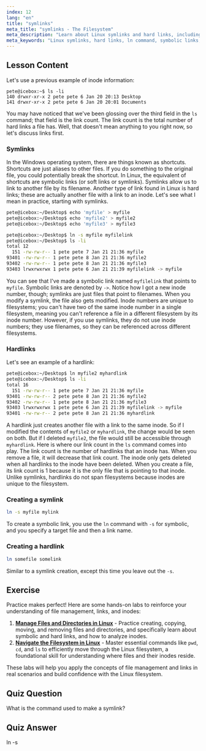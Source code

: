 ```yaml
---
index: 12
lang: "en"
title: "symlinks"
meta_title: "symlinks - The Filesystem"
meta_description: "Learn about Linux symlinks and hard links, including how to create and manage them. Understand their differences and use cases with this beginner-friendly guide."
meta_keywords: "Linux symlinks, hard links, ln command, symbolic links, Linux file system, Linux tutorial, beginner Linux"
---
```


## Lesson Content

Let's use a previous example of inode information:

```plaintext
pete@icebox:~$ ls -li
140 drwxr-xr-x 2 pete pete 6 Jan 20 20:13 Desktop
141 drwxr-xr-x 2 pete pete 6 Jan 20 20:01 Documents
```

You may have noticed that we've been glossing over the third field in the `ls` command; that field is the link count. The link count is the total number of hard links a file has. Well, that doesn't mean anything to you right now, so let's discuss links first.

### Symlinks

In the Windows operating system, there are things known as shortcuts. Shortcuts are just aliases to other files. If you do something to the original file, you could potentially break the shortcut. In Linux, the equivalent of shortcuts are symbolic links (or soft links or symlinks). Symlinks allow us to link to another file by its filename. Another type of link found in Linux is hard links; these are actually another file with a link to an inode. Let's see what I mean in practice, starting with symlinks.

```bash
pete@icebox:~/Desktop$ echo 'myfile' > myfile
pete@icebox:~/Desktop$ echo 'myfile2' > myfile2
pete@icebox:~/Desktop$ echo 'myfile3' > myfile3

pete@icebox:~/Desktop$ ln -s myfile myfilelink
pete@icebox:~/Desktop$ ls -li
total 12
  151 -rw-rw-r-- 1 pete pete 7 Jan 21 21:36 myfile
93401 -rw-rw-r-- 1 pete pete 8 Jan 21 21:36 myfile2
93402 -rw-rw-r-- 1 pete pete 8 Jan 21 21:36 myfile3
93403 lrwxrwxrwx 1 pete pete 6 Jan 21 21:39 myfilelink -> myfile
```

You can see that I've made a symbolic link named `myfilelink` that points to `myfile`. Symbolic links are denoted by `->`. Notice how I got a new inode number, though; symlinks are just files that point to filenames. When you modify a symlink, the file also gets modified. Inode numbers are unique to filesystems; you can't have two of the same inode number in a single filesystem, meaning you can't reference a file in a different filesystem by its inode number. However, if you use symlinks, they do not use inode numbers; they use filenames, so they can be referenced across different filesystems.

### Hardlinks

Let's see an example of a hardlink:

```bash
pete@icebox:~/Desktop$ ln myfile2 myhardlink
pete@icebox:~/Desktop$ ls -li
total 16
  151 -rw-rw-r-- 1 pete pete 7 Jan 21 21:36 myfile
93401 -rw-rw-r-- 2 pete pete 8 Jan 21 21:36 myfile2
93402 -rw-rw-r-- 1 pete pete 8 Jan 21 21:36 myfile3
93403 lrwxrwxrwx 1 pete pete 6 Jan 21 21:39 myfilelink -> myfile
93401 -rw-rw-r-- 2 pete pete 8 Jan 21 21:36 myhardlink
```

A hardlink just creates another file with a link to the same inode. So if I modified the contents of `myfile2` or `myhardlink`, the change would be seen on both. But if I deleted `myfile2`, the file would still be accessible through `myhardlink`. Here is where our link count in the `ls` command comes into play. The link count is the number of hardlinks that an inode has. When you remove a file, it will decrease that link count. The inode only gets deleted when all hardlinks to the inode have been deleted. When you create a file, its link count is 1 because it is the only file that is pointing to that inode. Unlike symlinks, hardlinks do not span filesystems because inodes are unique to the filesystem.

### Creating a symlink

```bash
ln -s myfile mylink
```

To create a symbolic link, you use the `ln` command with `-s` for symbolic, and you specify a target file and then a link name.

### Creating a hardlink

```bash
ln somefile somelink
```

Similar to a symlink creation, except this time you leave out the `-s`.

## Exercise

Practice makes perfect! Here are some hands-on labs to reinforce your understanding of file management, links, and inodes:

1. **[Manage Files and Directories in Linux](https://labex.io/labs/comptia-manage-files-and-directories-in-linux-590835)** - Practice creating, copying, moving, and removing files and directories, and specifically learn about symbolic and hard links, and how to analyze inodes.
2. **[Navigate the Filesystem in Linux](https://labex.io/labs/comptia-navigate-the-filesystem-in-linux-590971)** - Master essential commands like `pwd`, `cd`, and `ls` to efficiently move through the Linux filesystem, a foundational skill for understanding where files and their inodes reside.

These labs will help you apply the concepts of file management and links in real scenarios and build confidence with the Linux filesystem.

## Quiz Question

What is the command used to make a symlink?

## Quiz Answer

ln -s
